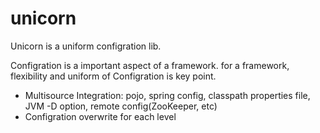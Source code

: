 unicorn
=======

Unicorn is a uniform configration lib.

Configration is a important aspect of a framework. for a framework, flexibility and uniform of Configration is key point.

- Multisource Integration: pojo, spring config, classpath properties file, JVM -D option, remote config(ZooKeeper, etc)
- Configration overwrite for each level
